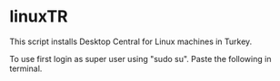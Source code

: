 # linuxTR
This script installs Desktop Central for Linux machines in Turkey.

To use first login as super user using "sudo su".
Paste the following in terminal.
